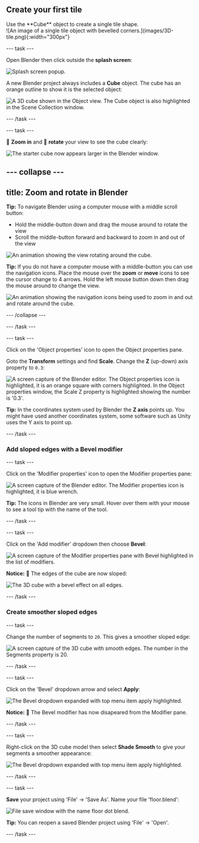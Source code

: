 ## Create your first tile

<div style="display: flex; flex-wrap: wrap">
<div style="flex-basis: 200px; flex-grow: 1; margin-right: 15px;">
Use the **Cube** object to create a single tile shape.
</div>
<div>
![An image of a single tile object with bevelled corners.](images/3D-tile.png){:width="300px"}
</div>
</div>

--- task ---

Open Blender then click outside the **splash screen**: 

![Splash screen popup.](images/splash-screen.png)

A new Blender project always includes a **Cube** object. The cube has an orange outline to show it is the selected object:

![A 3D cube shown in the Object view. The Cube object is also highlighted in the Scene Collection window.](images/starter-cube.png)

--- /task ---

--- task ---

🔎 **Zoom in** and 🔄 **rotate** your view to see the cube clearly:

![The starter cube now appears larger in the Blender window.](images/zoomed-cube.png)

--- collapse ---
---
title: Zoom and rotate in Blender
---

**Tip:** To navigate Blender using a computer mouse with a middle scroll button:
+ Hold the middle-button down and drag the mouse around to rotate the view
+ Scroll the middle-button forward and backward to zoom in and out of the view

![An animation showing the view rotating around the cube.](images/navigate-cube.gif)

**Tip:** If you do not have a computer mouse with a middle-button you can use the navigation icons. Place the mouse over the **zoom** or **move** icons to see the cursor change to 4 arrows. Hold the left mouse button down then drag the mouse around to change the view. 

![An animation showing the navigation icons being used to zoom in and out and rotate around the cube.](images/navigate-mouse.gif)

--- /collapse ---

--- /task ---

--- task ---

Click on the 'Object properties' icon to open the Object properties pane. 

Goto the **Transform** settings and find **Scale**. Change the **Z** (up-down) axis property to `0.3`:

![A screen capture of the Blender editor. The Object properties icon is highlighted, it is an orange square with corners highlighted. In the Object properties window,  the Scale Z property is highlighted showing the number is '0.3'.](images/object-properties.png)

**Tip:** In the coordinates system used by Blender the **Z axis** points up. You might have used another coordinates system, some software such as Unity uses the Y axis to point up. 

--- /task ---

### Add sloped edges with a Bevel modifier

--- task ---

Click on the 'Modifier properties' icon to open the Modifier properties pane: 

![A screen capture of the Blender editor. The Modifier properties icon is highlighted, it is blue wrench.](images/modifier-properties.png)

**Tip:** The icons in Blender are very small. Hover over them with your mouse to see a tool tip with the name of the tool.

--- /task ---

--- task ---

Click on the 'Add modifier' dropdown then choose **Bevel**: 

![A screen capture of the Modifier properties pane with Bevel highlighted in the list of modifiers.](images/bevel-modifier.png)

**Notice:** 👀 The edges of the cube are now sloped:

![The 3D cube with a bevel effect on all edges.](images/bevel-effect.png)

--- /task ---

### Create smoother sloped edges

--- task ---

Change the number of segments to `20`. This gives a smoother sloped edge: 

![A screen capture of the 3D cube with smooth edges. The number in the Segments property is 20.](images/bevel-segments.png)

--- /task ---

--- task ---

Click on the 'Bevel' dropdown arrow and select **Apply**: 

![The Bevel dropdown expanded with top menu item `apply` highlighted.](images/apply-modifier.png)

**Notice:** 👀 The Bevel modifier has now disapeared from the Modifier pane.

--- /task ---

--- task ---

Right-click on the 3D cube model then select **Shade Smooth** to give your segments a smoother appearance: 

![The Bevel dropdown expanded with top menu item `apply` highlighted.](images/smooth-shade.png)

--- /task ---

--- task ---

**Save** your project using 'File' -> 'Save As'. Name your file 'floor.blend': 

![File save window with the name floor dot blend.](images/blender-save-as.png)

**Tip:** You can reopen a saved Blender project using 'File' -> 'Open'. 

--- /task ---